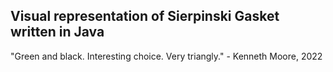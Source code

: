 ## Visual representation of Sierpinski Gasket written in Java

"Green and black. Interesting choice. Very triangly." - Kenneth Moore, 2022
